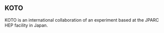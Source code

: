 ## KOTO

KOTO is an international collaboration of an experiment based at the JPARC HEP facility in Japan.
